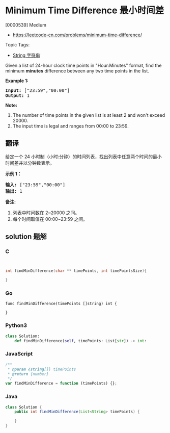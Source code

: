 # Minimum Time Difference 最小时间差

[0000539] Medium

- https://leetcode-cn.com/problems/minimum-time-difference/

Topic Tags:

- [String 字符串](https://leetcode-cn.com/tag/string/)

Given a list of 24-hour clock time points in "Hour:Minutes" format, find the minimum **minutes** difference between any two time points in the list.

**Example 1:**

<pre><b>Input:</b> ["23:59","00:00"]
<b>Output:</b> 1
</pre>

**Note:**

1.  The number of time points in the given list is at least 2 and won't exceed 20000.
2.  The input time is legal and ranges from 00:00 to 23:59.

## 翻译

给定一个 24 小时制（小时:分钟）的时间列表，找出列表中任意两个时间的最小时间差并以分钟数表示。

**示例 1：**

<pre><strong>输入:</strong> ["23:59","00:00"]
<strong>输出:</strong> 1
</pre>

**备注:**

1.  列表中时间数在 2~20000 之间。
2.  每个时间取值在 00:00~23:59 之间。

## solution 题解

### C

```c


int findMinDifference(char ** timePoints, int timePointsSize){

}


```

### Go

```golang
func findMinDifference(timePoints []string) int {

}
```

### Python3

```python
class Solution:
    def findMinDifference(self, timePoints: List[str]) -> int:

```

### JavaScript

```javascript
/**
 * @param {string[]} timePoints
 * @return {number}
 */
var findMinDifference = function (timePoints) {};
```

### Java

```java
class Solution {
    public int findMinDifference(List<String> timePoints) {

    }
}
```
